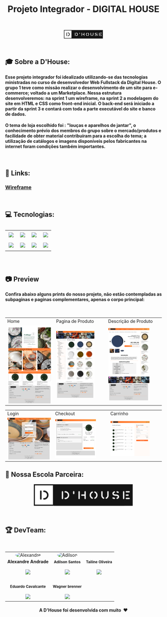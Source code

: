  <h1 align="center"> Projeto Integrador - DIGITAL HOUSE</h1>
 <br>
 <p align="center">
<img align="center" src="https://github.com/AllezitoBR/ProjetoIntegrador-DH/blob/master/images/logo.jpeg" style="width: 25%;" alt="Logo da D'House">
</p>

<br>

<h2>🎓 Sobre a D'House:</h2>
<h4> Esse projeto integrador foi idealizado utilizando-se das tecnologias ministradas no curso de desenvolvedor Web Fullstack da Digital House. O grupo 1 teve como  missão realizar o desenvolvimento de um site  para e-commerce; voltado a um Marketplace. Nessa estrutura desenvolveremos: na sprint 1 um wireframe, na sprint 2 a modelagem do site em HTML e CSS como front-end inicial. O back-end será iniciado a partir da sprint 3 e contará com toda a parte executável do site e banco de dados. </h4>

<h4> O tema de loja escolhido foi : <strong>"louças e aparelhos de jantar"</strong>, o conhecimento prévio dos membros do grupo sobre o mercado/produtos e facilidade de obter material contribuíram para a escolha do tema; a utilização de catálogos e imagens disponíveis pelos fabricantes na internet foram condições também importantes.</h4>

<br>

<h2>🔗 Links:</h2>
<h3> <a href="https://www.figma.com/file/qSoeSykA7muHczPdsNDFoS/PI-DIgital-House">Wireframe</a></h3>
<br>

<h2>💻 Tecnologias: <h2>
<table align="center" style=" width: 60%" >
  <tr>
    <td align="center">
    <img  src="https://img.shields.io/badge/HTML5-E34F26?style=for-the-badge&logo=html5&logoColor=white">
   <td align="center">
   <img  src="https://img.shields.io/badge/GitHub-100000?style=for-the-badge&logo=github&logoColor=white">
   <td align="center">
   <img  src="https://img.shields.io/badge/CSS3-1572B6?style=for-the-badge&logo=css3&logoColor=white">
   <td align="center">
   <img  src="https://img.shields.io/badge/Visual_Studio-FFFF00?style=for-the-badge&logo=visual%20studio&logoColor=black">
    </tr>
  <tr>
   <td align="center">
   <img  src="https://img.shields.io/badge/Bootstrap-563D7C?style=for-the-badge&logo=bootstrap&logoColor=white">
   <td align="center">
   <img  src="https://img.shields.io/badge/JavaScript-323330?style=for-the-badge&logo=javascript&logoColor=F7DF1E">
   <td align="center">
   <img  src="https://img.shields.io/badge/Git-F05032?style=for-the-badge&logo=git&logoColor=whitee">
   <td align="center">
   <img  src=" https://img.shields.io/badge/MySQL-00000F?style=for-the-badge&logo=mysql&logoColor=white">
  </tr>
</table>
  <br>

<h2>📷 Preview</h2>  
 <h4>Confira abaixo alguns prints do nosso projeto, não estão contempladas as subpaginas e paginas complementares, apenas o corpo principal:</h4>
  <br>

<table>
  <tr>
    <td>Home</td>
     <td>Pagina de Produto</td>
     <td>Descrição de Produto</td>
  </tr>
  <tr>
    <td><img src="https://github.com/AllezitoBR/ProjetoIntegrador-DH/blob/master/images/prints/Home.png" style="width: 80% alt="Home"></td>
     <td><img src="https://github.com/AllezitoBR/ProjetoIntegrador-DH/blob/master/images/prints/produto.png" style="width: 80%;" alt="Produtos"></td>
       <td><img src="https://github.com/AllezitoBR/ProjetoIntegrador-DH/blob/master/images/prints/descri%C3%A7%C3%A3o.png" style="width: 80%;" alt="Descrição"></td>
  </tr>
  </table>
<table>
  <tr>
    <td>Login</td>
     <td>Checkout</td>
     <td>Carrinho</td>
  </tr>
  <tr>
    <td><img src="https://github.com/AllezitoBR/ProjetoIntegrador-DH/blob/master/images/prints/login.png" style="width: 80% alt="Login"></td>
        <td><img src="https://github.com/AllezitoBR/ProjetoIntegrador-DH/blob/master/images/prints/checkout.png" style="width: 80%;" alt="Checkout"></td>
    <td><img src="https://github.com/AllezitoBR/ProjetoIntegrador-DH/blob/master/images/prints/carrinho.png" style="width: 80%;" alt="Carrinho"></td>
  </tr>
  </table>
  
  <h2>💙 Nossa Escola Parceira: </h2>
  
  <p align="center">
    <img src="https://github.com/AllezitoBR/ProjetoIntegrador-DH/blob/master/images/logo.jpeg" style="width: 40% alt="DH"></td>
</p>
<br>
                                                                                                                      
<h2>🏆 DevTeam: </h2>
<br>

<table>
  <tr>
  <td align="center"><img style="width: 70%; border-radius: 50%" 
  src="https://avatars.githubusercontent.com/u/105394498?s=400&u=01a2e2bd5af63a478b8095e1dcfdecdb626cbb92&v=4"
   alt="Alexandre"/><br /><sub style="font-size: 14px"><b>Alexandre Andrade</b></sub><br /> 
  <a href="https://www.linkedin.com/in/alexandre-andrade-1707b252/" alt="Linkedin">
  <br>
<img src="https://img.shields.io/badge/-Linkedin-1C1C1C?style=for-the-badge&logo=Linkedin&logoColor=00FFFF&link=https://www.linkedin.com/in/alexandre-andrade-1707b252/" style= "width:90px;"/>
  </a>


  <td align="center"><img style="width: 70%; border-radius: 50%"
  src="https://avatars.githubusercontent.com/u/105400615?v=4" 
  alt="Adilson"/><br /><sub><b>Adilson Santos</b></sub></a><br /> 
  <a href="https://www.linkedin.com/in/afsanto/" alt="Linkedin">
  <br>
<img src="https://img.shields.io/badge/-Linkedin-1C1C1C?style=for-the-badge&logo=Linkedin&logoColor=00FFFF&link=https://www.linkedin.com/in/afsanto/"  style= "width:90px;"/>
  </a>

  <td align="center"><img style="width: 70%; border-radius: 50%"
  src="https://avatars.githubusercontent.com/u/95251132?v=4" 
  alt=""/><br /><sub><b>Tailine Oliveira</b></sub></a><br />
  <a href="https://www.linkedin.com/in/tailine-oliveira-12b68a222/" alt="Linkedin">
  <br>
<img src="https://img.shields.io/badge/-Linkedin-1C1C1C?style=for-the-badge&logo=Linkedin&logoColor=00FFFF&link=https://www.linkedin.com/in/tailine-oliveira-12b68a222/" style= "width:90px;"/>
  </a>
  </tr>
  <tr>
  <td align="center"><img style="width: 70%; border-radius: 50%"
  src="https://avatars.githubusercontent.com/u/18662007?v=4"  alt=""/><br /><sub><b>Eduardo Cavalcante</b></sub></a><br />
   <a href="#" alt="Linkedin">
  <br>
  <img src="https://img.shields.io/badge/-Linkedin-1C1C1C?style=for-the-badge&logo=Linkedin&logoColor=00FFFF&link=#"  style= "width:90px;"/>
  </a>

  <td align="center"><img style="width: 70%; border-radius: 50%" 
  src="https://avatars.githubusercontent.com/u/78248942?v=4" 
  alt=""/><br /><sub><b>Wagner brenner</b></sub></a><br />
  <a href="https://www.linkedin.com/in/wagnercarvalhobrenner/" alt="Linkedin">
  <br>
  <img src="https://img.shields.io/badge/-Linkedin-1C1C1C?style=for-the-badge&logo=Linkedin&logoColor=00FFFF&link=https://www.linkedin.com/in/wagnercarvalhobrenner/"  style= "width:90px;"/>
  </a>
  </tr>
</table>
                                                                                 
<h4 align="center">A D'House foi desenvolvida com muito ❤️</h4>
